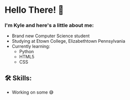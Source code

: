 <h1>Hello There! 👋</h1>

<h3>I'm Kyle and here's a little about me:</h3>

- Brand new Computer Science student
- Studying at Etown College, Elizabethtown Pennsylvania
- Currently learning:
    - Python 
    - HTML5
    - CSS
<h2>🛠️ Skills:</h2>

- Working on some 😅

